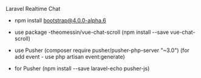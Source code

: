 Laravel Realtime Chat

- npm install bootstrap@4.0.0-alpha.6
- use package
    -theomessin/vue-chat-scroll (npm install --save vue-chat-scroll)
- use Pusher (composer require pusher/pusher-php-server "~3.0")
(for add event - use php artisan event:generate)

- for Pusher (npm install --save laravel-echo pusher-js)